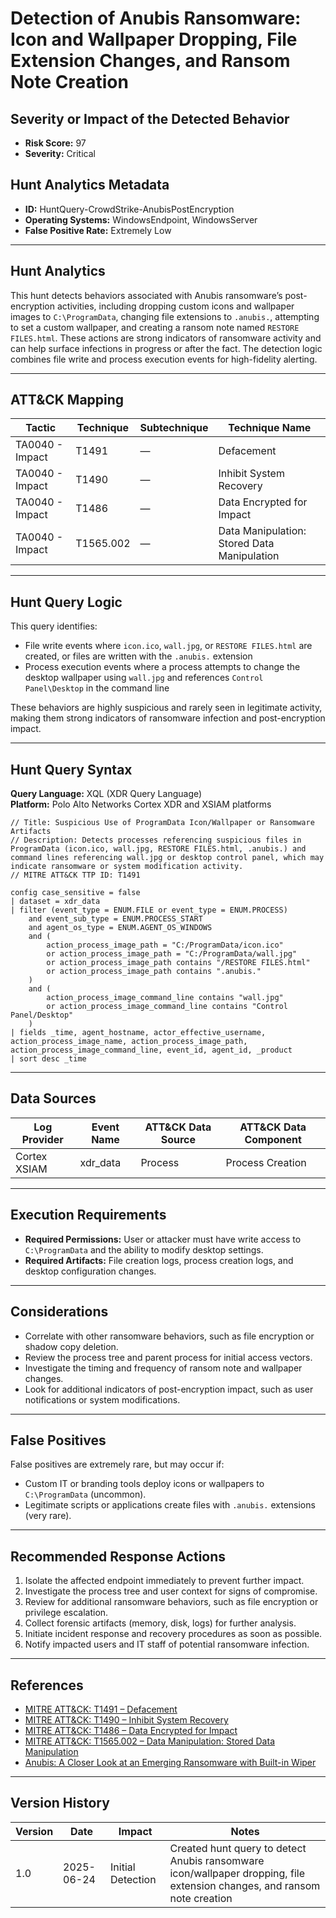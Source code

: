 # Detection of Anubis Ransomware: Icon and Wallpaper Dropping, File Extension Changes, and Ransom Note Creation

## Severity or Impact of the Detected Behavior
- **Risk Score:** 97
- **Severity:** Critical

## Hunt Analytics Metadata

- **ID:** HuntQuery-CrowdStrike-AnubisPostEncryption
- **Operating Systems:** WindowsEndpoint, WindowsServer
- **False Positive Rate:** Extremely Low

---

## Hunt Analytics

This hunt detects behaviors associated with Anubis ransomware’s post-encryption activities, including dropping custom icons and wallpaper images to `C:\ProgramData`, changing file extensions to `.anubis.`, attempting to set a custom wallpaper, and creating a ransom note named `RESTORE FILES.html`. These actions are strong indicators of ransomware activity and can help surface infections in progress or after the fact. The detection logic combines file write and process execution events for high-fidelity alerting.

---

## ATT&CK Mapping

| Tactic                        | Technique   | Subtechnique | Technique Name                                 |
|------------------------------|-------------|--------------|-----------------------------------------------|
| TA0040 - Impact              | T1491       | —            | Defacement                                    |
| TA0040 - Impact              | T1490       | —            | Inhibit System Recovery                       |
| TA0040 - Impact              | T1486       | —            | Data Encrypted for Impact                     |
| TA0040 - Impact              | T1565.002   | —            | Data Manipulation: Stored Data Manipulation   |

---

## Hunt Query Logic

This query identifies:
- File write events where `icon.ico`, `wall.jpg`, or `RESTORE FILES.html` are created, or files are written with the `.anubis.` extension
- Process execution events where a process attempts to change the desktop wallpaper using `wall.jpg` and references `Control Panel\Desktop` in the command line

These behaviors are highly suspicious and rarely seen in legitimate activity, making them strong indicators of ransomware infection and post-encryption impact.

---

## Hunt Query Syntax

**Query Language:** XQL (XDR Query Language)  
**Platform:** Polo Alto Networks Cortex XDR and XSIAM platforms

```xql
// Title: Suspicious Use of ProgramData Icon/Wallpaper or Ransomware Artifacts
// Description: Detects processes referencing suspicious files in ProgramData (icon.ico, wall.jpg, RESTORE FILES.html, .anubis.) and command lines referencing wall.jpg or desktop control panel, which may indicate ransomware or system modification activity.
// MITRE ATT&CK TTP ID: T1491

config case_sensitive = false 
| dataset = xdr_data 
| filter (event_type = ENUM.FILE or event_type = ENUM.PROCESS)
    and event_sub_type = ENUM.PROCESS_START 
    and agent_os_type = ENUM.AGENT_OS_WINDOWS
    and (
        action_process_image_path = "C:/ProgramData/icon.ico"
        or action_process_image_path = "C:/ProgramData/wall.jpg"
        or action_process_image_path contains "/RESTORE FILES.html"
        or action_process_image_path contains ".anubis."
    )
    and (
        action_process_image_command_line contains "wall.jpg"
        or action_process_image_command_line contains "Control Panel/Desktop"
    )
| fields _time, agent_hostname, actor_effective_username, action_process_image_name, action_process_image_path, action_process_image_command_line, event_id, agent_id, _product
| sort desc _time
```

---

## Data Sources

| Log Provider | Event Name       | ATT&CK Data Source  | ATT&CK Data Component  |
|--------------|------------------|---------------------|------------------------|
| Cortex XSIAM|    xdr_data       | Process             | Process Creation       |
---

## Execution Requirements

- **Required Permissions:** User or attacker must have write access to `C:\ProgramData` and the ability to modify desktop settings.
- **Required Artifacts:** File creation logs, process creation logs, and desktop configuration changes.

---

## Considerations

- Correlate with other ransomware behaviors, such as file encryption or shadow copy deletion.
- Review the process tree and parent process for initial access vectors.
- Investigate the timing and frequency of ransom note and wallpaper changes.
- Look for additional indicators of post-encryption impact, such as user notifications or system modifications.

---

## False Positives

False positives are extremely rare, but may occur if:
- Custom IT or branding tools deploy icons or wallpapers to `C:\ProgramData` (uncommon).
- Legitimate scripts or applications create files with `.anubis.` extensions (very rare).

---

## Recommended Response Actions

1. Isolate the affected endpoint immediately to prevent further impact.
2. Investigate the process tree and user context for signs of compromise.
3. Review for additional ransomware behaviors, such as file encryption or privilege escalation.
4. Collect forensic artifacts (memory, disk, logs) for further analysis.
5. Initiate incident response and recovery procedures as soon as possible.
6. Notify impacted users and IT staff of potential ransomware infection.

---

## References

- [MITRE ATT&CK: T1491 – Defacement](https://attack.mitre.org/techniques/T1491/)
- [MITRE ATT&CK: T1490 – Inhibit System Recovery](https://attack.mitre.org/techniques/T1490/)
- [MITRE ATT&CK: T1486 – Data Encrypted for Impact](https://attack.mitre.org/techniques/T1486/)
- [MITRE ATT&CK: T1565.002 – Data Manipulation: Stored Data Manipulation](https://attack.mitre.org/techniques/T1565/002/)
- [Anubis: A Closer Look at an Emerging Ransomware with Built-in Wiper](https://www.trendmicro.com/en_us/research/25/f/anubis-a-closer-look-at-an-emerging-ransomware.html)

---

## Version History

| Version | Date       | Impact            | Notes                                                                                      |
|---------|------------|-------------------|--------------------------------------------------------------------------------------------|
| 1.0     | 2025-06-24 | Initial Detection | Created hunt query to detect Anubis ransomware icon/wallpaper dropping, file extension changes, and ransom note creation |

